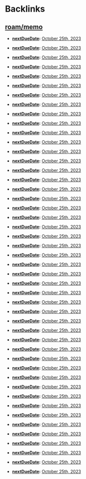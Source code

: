 
# Backlinks
## [roam/memo](<roam/memo.md>)
- **[nextDueDate](<nextDueDate.md>):** [October 25th, 2023](<October 25th, 2023.md>)

- **[nextDueDate](<nextDueDate.md>):** [October 25th, 2023](<October 25th, 2023.md>)

- **[nextDueDate](<nextDueDate.md>):** [October 25th, 2023](<October 25th, 2023.md>)

- **[nextDueDate](<nextDueDate.md>):** [October 25th, 2023](<October 25th, 2023.md>)

- **[nextDueDate](<nextDueDate.md>):** [October 25th, 2023](<October 25th, 2023.md>)

- **[nextDueDate](<nextDueDate.md>):** [October 25th, 2023](<October 25th, 2023.md>)

- **[nextDueDate](<nextDueDate.md>):** [October 25th, 2023](<October 25th, 2023.md>)

- **[nextDueDate](<nextDueDate.md>):** [October 25th, 2023](<October 25th, 2023.md>)

- **[nextDueDate](<nextDueDate.md>):** [October 25th, 2023](<October 25th, 2023.md>)

- **[nextDueDate](<nextDueDate.md>):** [October 25th, 2023](<October 25th, 2023.md>)

- **[nextDueDate](<nextDueDate.md>):** [October 25th, 2023](<October 25th, 2023.md>)

- **[nextDueDate](<nextDueDate.md>):** [October 25th, 2023](<October 25th, 2023.md>)

- **[nextDueDate](<nextDueDate.md>):** [October 25th, 2023](<October 25th, 2023.md>)

- **[nextDueDate](<nextDueDate.md>):** [October 25th, 2023](<October 25th, 2023.md>)

- **[nextDueDate](<nextDueDate.md>):** [October 25th, 2023](<October 25th, 2023.md>)

- **[nextDueDate](<nextDueDate.md>):** [October 25th, 2023](<October 25th, 2023.md>)

- **[nextDueDate](<nextDueDate.md>):** [October 25th, 2023](<October 25th, 2023.md>)

- **[nextDueDate](<nextDueDate.md>):** [October 25th, 2023](<October 25th, 2023.md>)

- **[nextDueDate](<nextDueDate.md>):** [October 25th, 2023](<October 25th, 2023.md>)

- **[nextDueDate](<nextDueDate.md>):** [October 25th, 2023](<October 25th, 2023.md>)

- **[nextDueDate](<nextDueDate.md>):** [October 25th, 2023](<October 25th, 2023.md>)

- **[nextDueDate](<nextDueDate.md>):** [October 25th, 2023](<October 25th, 2023.md>)

- **[nextDueDate](<nextDueDate.md>):** [October 25th, 2023](<October 25th, 2023.md>)

- **[nextDueDate](<nextDueDate.md>):** [October 25th, 2023](<October 25th, 2023.md>)

- **[nextDueDate](<nextDueDate.md>):** [October 25th, 2023](<October 25th, 2023.md>)

- **[nextDueDate](<nextDueDate.md>):** [October 25th, 2023](<October 25th, 2023.md>)

- **[nextDueDate](<nextDueDate.md>):** [October 25th, 2023](<October 25th, 2023.md>)

- **[nextDueDate](<nextDueDate.md>):** [October 25th, 2023](<October 25th, 2023.md>)

- **[nextDueDate](<nextDueDate.md>):** [October 25th, 2023](<October 25th, 2023.md>)

- **[nextDueDate](<nextDueDate.md>):** [October 25th, 2023](<October 25th, 2023.md>)

- **[nextDueDate](<nextDueDate.md>):** [October 25th, 2023](<October 25th, 2023.md>)

- **[nextDueDate](<nextDueDate.md>):** [October 25th, 2023](<October 25th, 2023.md>)

- **[nextDueDate](<nextDueDate.md>):** [October 25th, 2023](<October 25th, 2023.md>)

- **[nextDueDate](<nextDueDate.md>):** [October 25th, 2023](<October 25th, 2023.md>)

- **[nextDueDate](<nextDueDate.md>):** [October 25th, 2023](<October 25th, 2023.md>)

- **[nextDueDate](<nextDueDate.md>):** [October 25th, 2023](<October 25th, 2023.md>)

- **[nextDueDate](<nextDueDate.md>):** [October 25th, 2023](<October 25th, 2023.md>)

- **[nextDueDate](<nextDueDate.md>):** [October 25th, 2023](<October 25th, 2023.md>)

- **[nextDueDate](<nextDueDate.md>):** [October 25th, 2023](<October 25th, 2023.md>)

- **[nextDueDate](<nextDueDate.md>):** [October 25th, 2023](<October 25th, 2023.md>)

- **[nextDueDate](<nextDueDate.md>):** [October 25th, 2023](<October 25th, 2023.md>)

- **[nextDueDate](<nextDueDate.md>):** [October 25th, 2023](<October 25th, 2023.md>)

- **[nextDueDate](<nextDueDate.md>):** [October 25th, 2023](<October 25th, 2023.md>)

- **[nextDueDate](<nextDueDate.md>):** [October 25th, 2023](<October 25th, 2023.md>)

- **[nextDueDate](<nextDueDate.md>):** [October 25th, 2023](<October 25th, 2023.md>)

- **[nextDueDate](<nextDueDate.md>):** [October 25th, 2023](<October 25th, 2023.md>)

- **[nextDueDate](<nextDueDate.md>):** [October 25th, 2023](<October 25th, 2023.md>)

